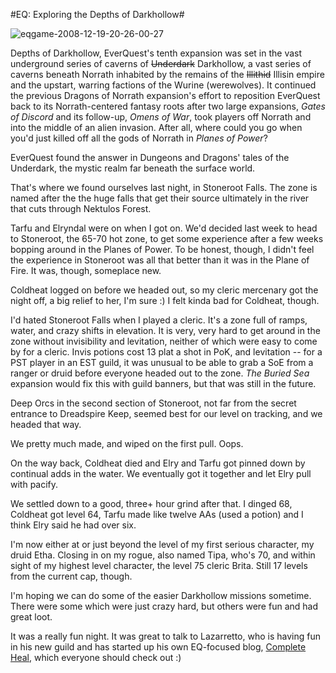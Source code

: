 #EQ: Exploring the Depths of Darkhollow#

![](http://westkarana.com/wp-content/uploads/2008/12/eqgame-2008-12-19-20-26-00-27.jpg "eqgame-2008-12-19-20-26-00-27")

Depths of Darkhollow, EverQuest's tenth expansion was set in the vast underground series of caverns of ~~Underdark~~ Darkhollow, a vast series of caverns beneath Norrath inhabited by the remains of the ~~Illithid~~ Illisin empire and the upstart, warring factions of the Wurine (werewolves). It continued the previous Dragons of Norrath expansion's effort to reposition EverQuest back to its Norrath-centered fantasy roots after two large expansions, *Gates of Discord* and its follow-up, *Omens of War*, took players off Norrath and into the middle of an alien invasion. After all, where could you go when you'd just killed off all the gods of Norrath in *Planes of Power*?

EverQuest found the answer in Dungeons and Dragons' tales of the Underdark, the mystic realm far beneath the surface world.

That's where we found ourselves last night, in Stoneroot Falls. The zone is named after the the huge falls that get their source ultimately in the river that cuts through Nektulos Forest.

Tarfu and Elryndal were on when I got on. We'd decided last week to head to Stoneroot, the 65-70 hot zone, to get some experience after a few weeks bopping around in the Planes of Power. To be honest, though, I didn't feel the experience in Stoneroot was all that better than it was in the Plane of Fire. It was, though, someplace new.

Coldheat logged on before we headed out, so my cleric mercenary got the night off, a big relief to her, I'm sure :) I felt kinda bad for Coldheat, though.

I'd hated Stoneroot Falls when I played a cleric. It's a zone full of ramps, water, and crazy shifts in elevation. It is very, very hard to get around in the zone without invisibility and levitation, neither of which were easy to come by for a cleric. Invis potions cost 13 plat a shot in PoK, and levitation -- for a PST player in an EST guild, it was unusual to be able to grab a SoE from a ranger or druid before everyone headed out to the zone. *The Buried Sea* expansion would fix this with guild banners, but that was still in the future.

Deep Orcs in the second section of Stoneroot, not far from the secret entrance to Dreadspire Keep, seemed best for our level on tracking, and we headed that way.

We pretty much made, and wiped on the first pull. Oops.

On the way back, Coldheat died and Elry and Tarfu got pinned down by continual adds in the water. We eventually got it together and let Elry pull with pacify.

We settled down to a good, three+ hour grind after that. I dinged 68, Coldheat got level 64, Tarfu made like twelve AAs (used a potion) and I think Elry said he had over six.

I'm now either at or just beyond the level of my first serious character, my druid Etha. Closing in on my rogue, also named Tipa, who's 70, and within sight of my highest level character, the level 75 cleric Brita. Still 17 levels from the current cap, though.

I'm hoping we can do some of the easier Darkhollow missions sometime. There were some which were just crazy hard, but others were fun and had great loot.

It was a really fun night. It was great to talk to Lazarretto, who is having fun in his new guild and has started up his own EQ-focused blog, [Complete Heal](http://completeheal.com), which everyone should check out :)


